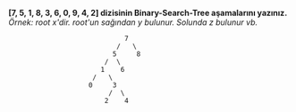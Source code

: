 **[7, 5, 1, 8, 3, 6, 0, 9, 4, 2] dizisinin Binary-Search-Tree aşamalarını yazınız.**
*Örnek: root x'dir. root'un sağından y bulunur. Solunda z bulunur vb.*

                                 7
                               /   \
                              5     8
                            /  \
                           1    6
                         /   \
                        0     3
                             /  \
                            2    4
